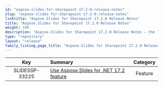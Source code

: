 ```yaml
---
id: "aspose-slides-for-sharepoint-17-2-0-release-notes"
slug: "aspose-slides-for-sharepoint-17-2-0-release-notes"
linktitle: "Aspose.Slides for Sharepoint 17.2.0 Release Notes"
title: "Aspose.Slides for Sharepoint 17.2.0 Release Notes"
weight: 100
description: "Aspose.Slides for Sharepoint 17.2.0 Release Notes – the latest updates and fixes."
type: "repository"
layout: "release"
family_listing_page_title: "Aspose.Slides for Sharepoint 17.2.0 Release Notes"
---
```


|**Key** |**Summary** |**Category** |
| :-: | :- | :-: |
|SLIDESSP-33225|[Use Aspose.Slides for .NET 17.2 feature](/slides/net/release-notes/2017/aspose-slides-for-net-17-2-0-release-notes/)|Feature|

